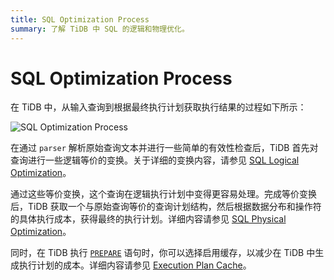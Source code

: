 ```yaml
---
title: SQL Optimization Process
summary: 了解 TiDB 中 SQL 的逻辑和物理优化。
---
```


# SQL Optimization Process

在 TiDB 中，从输入查询到根据最终执行计划获取执行结果的过程如下所示：

![SQL Optimization Process](https://docs-download.pingcap.com/media/images/docs/sql-optimization.png)

在通过 `parser` 解析原始查询文本并进行一些简单的有效性检查后，TiDB 首先对查询进行一些逻辑等价的变换。关于详细的变换内容，请参见 [SQL Logical Optimization](/sql-logical-optimization.md)。

通过这些等价变换，这个查询在逻辑执行计划中变得更容易处理。完成等价变换后，TiDB 获取一个与原始查询等价的查询计划结构，然后根据数据分布和操作符的具体执行成本，获得最终的执行计划。详细内容请参见 [SQL Physical Optimization](/sql-physical-optimization.md)。

同时，在 TiDB 执行 [`PREPARE`](/sql-statements/sql-statement-prepare.md) 语句时，你可以选择启用缓存，以减少在 TiDB 中生成执行计划的成本。详细内容请参见 [Execution Plan Cache](/sql-prepared-plan-cache.md)。